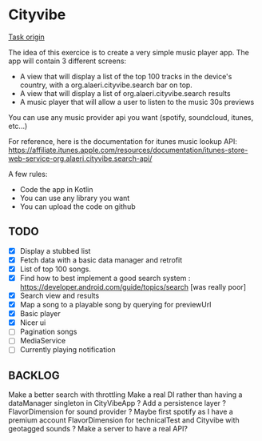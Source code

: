 # Cityvibe

[Task origin](https://gist.github.com/matts2cant/78028940eed02f2ce00ae45710a489a1)

The idea of this exercice is to create a very simple music player app. The app will contain 3 different screens:

* A view that will display a list of the top 100 tracks in the device's country, with a org.alaeri.cityvibe.search bar on top.
* A view that will display a list of org.alaeri.cityvibe.search results
* A music player that will allow a user to listen to the music 30s previews


You can use any music provider api you want (spotify, soundcloud, itunes, etc...)

For reference, here is the documentation for itunes music lookup API: https://affiliate.itunes.apple.com/resources/documentation/itunes-store-web-service-org.alaeri.cityvibe.search-api/

A few rules:

* Code the app in Kotlin
* You can use any library you want
* You can upload the code on github

##

## TODO

* [x] Display a stubbed list
* [x] Fetch data with a basic data manager and retrofit
* [x] List of top 100 songs.
* [x] Find how to best implement a good search system : https://developer.android.com/guide/topics/search [was really poor]
* [x] Search view and results
* [x] Map a song to a playable song by querying for previewUrl
* [x] Basic player
* [x] Nicer ui
* [ ] Pagination songs
* [ ] MediaService
* [ ] Currently playing notification

## BACKLOG

Make a better search with throttling
Make a real DI rather than having a dataManager singleton in CityVibeApp ?
Add a persistence layer ?
FlavorDimension for sound provider ? Maybe first spotify as I have a premium account
FlavorDimension for technicalTest and Cityvibe with geotagged sounds ?
Make a server to have a real API?



